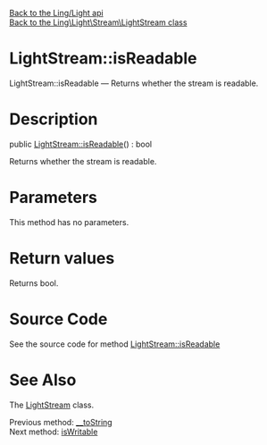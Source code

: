 [Back to the Ling/Light api](https://github.com/lingtalfi/Light/blob/master/doc/api/Ling/Light.md)<br>
[Back to the Ling\Light\Stream\LightStream class](https://github.com/lingtalfi/Light/blob/master/doc/api/Ling/Light/Stream/LightStream.md)


LightStream::isReadable
================



LightStream::isReadable — Returns whether the stream is readable.




Description
================


public [LightStream::isReadable](https://github.com/lingtalfi/Light/blob/master/doc/api/Ling/Light/Stream/LightStream/isReadable.md)() : bool




Returns whether the stream is readable.




Parameters
================

This method has no parameters.


Return values
================

Returns bool.








Source Code
===========
See the source code for method [LightStream::isReadable](https://github.com/lingtalfi/Light/blob/master/Stream/LightStream.php#L228-L245)


See Also
================

The [LightStream](https://github.com/lingtalfi/Light/blob/master/doc/api/Ling/Light/Stream/LightStream.md) class.

Previous method: [__toString](https://github.com/lingtalfi/Light/blob/master/doc/api/Ling/Light/Stream/LightStream/__toString.md)<br>Next method: [isWritable](https://github.com/lingtalfi/Light/blob/master/doc/api/Ling/Light/Stream/LightStream/isWritable.md)<br>

